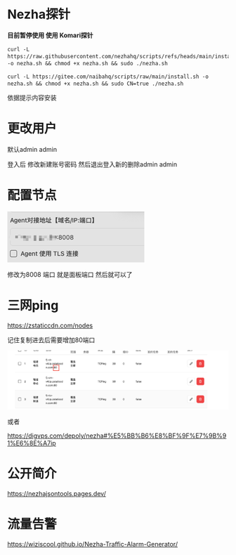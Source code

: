 # Nezha探针

**目前暂停使用 使用 Komari探针**

```
curl -L https://raw.githubusercontent.com/nezhahq/scripts/refs/heads/main/install.sh -o nezha.sh && chmod +x nezha.sh && sudo ./nezha.sh
```

```
curl -L https://gitee.com/naibahq/scripts/raw/main/install.sh -o nezha.sh && chmod +x nezha.sh && sudo CN=true ./nezha.sh
```

依据提示内容安装

# 更改用户

默认admin admin

登入后 修改新建账号密码 然后退出登入新的删除admin admin

# 配置节点

![image-20250524131329243](https://raw.githubusercontent.com/Xioaruan912/pic/main/image-20250524131329243.png)

修改为8008 端口 就是面板端口 然后就可以了

# 三网ping

https://zstaticcdn.com/nodes

记住复制进去后需要增加80端口

![image-20250524133024447](https://raw.githubusercontent.com/Xioaruan912/pic/main/image-20250524133024447.png)

或者

https://digvps.com/depoly/nezha#%E5%BB%B6%E8%BF%9F%E7%9B%91%E6%8E%A7ip

# 公开简介

https://nezhajsontools.pages.dev/

# 流量告警

https://wiziscool.github.io/Nezha-Traffic-Alarm-Generator/